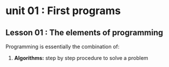 # unit 01 : First programs
## Lesson 01 : The elements of programming

Programming is essentially the combination of:
1. **Algorithms:** step by step procedure to solve a problem